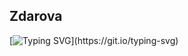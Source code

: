 ## Zdarova

<!--
**v019f1n9er/v019f1n9er** is a ✨ _special_ ✨ repository because its `README.md` (this file) appears on your GitHub profile.

Here are some ideas to get you started:

- 🔭 I’m currently working on ...
- 🌱 I’m currently learning ...
- 👯 I’m looking to collaborate on ...
- 🤔 I’m looking for help with ...
- 💬 Ask me about ...
- 📫 How to reach me: ...
- 😄 Pronouns: ...
- ⚡ Fun fact: ...
-->

<!-- [![Typing SVG](https://readme-typing-svg.herokuapp.com?color=%FFBC2400&lines=I+just+wanted+to...)](https://git.io/typing-svg) -->
<!-- [![Typing SVG](https://readme-typing-svg.herokuapp.com?color=%DCBC143C&lines=I+just+wanted+to...)](https://git.io/typing-svg) -->
[![Typing SVG](https://readme-typing-svg.herokuapp.com?color=%0e5cc4FF&lines=I+just+wanted+to...)](https://git.io/typing-svg)
<!-- #DC + BC + 143C -->
